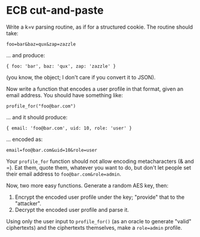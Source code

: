 # ECB cut-and-paste

Write a k=v parsing routine, as if for a structured cookie. The routine should take:

`foo=bar&baz=qux&zap=zazzle`

... and produce:

`{
  foo: 'bar',
  baz: 'qux',
  zap: 'zazzle'
}`

(you know, the object; I don't care if you convert it to JSON).

Now write a function that encodes a user profile in that format, given an email address. You should have something like:

`profile_for("foo@bar.com")`

... and it should produce:

`{
  email: 'foo@bar.com',
  uid: 10,
  role: 'user'
}`

... encoded as:

`email=foo@bar.com&uid=10&role=user`

Your `profile_for` function should not allow encoding metacharacters (& and =). Eat them, quote them, whatever you want to do, but don't let people set their email address to `foo@bar.com&role=admin`.

Now, two more easy functions. Generate a random AES key, then:

1. Encrypt the encoded user profile under the key; "provide" that to the "attacker".
2. Decrypt the encoded user profile and parse it.

Using only the user input to `profile_for()` (as an oracle to generate "valid" ciphertexts) and the ciphertexts themselves, make a `role=admin` profile.

